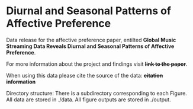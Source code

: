 # Diurnal and Seasonal Patterns of Affective Preference

Data release for the affective preference paper, entilted **Global Music Streaming Data Reveals Diurnal and Seasonal Patterns of Affective Preference**.

For more information about the project and findings visit ~~**link to the paper**~~.

When using this data please cite the source of the data: ~~**citation information**~~

Directory structure: There is a subdirectory corresponding to each Figure. All data are stored in ./data. All figure outputs are stored in ./output.
